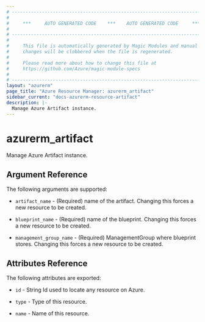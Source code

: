 ```yaml
---
# ----------------------------------------------------------------------------
#
#     ***     AUTO GENERATED CODE    ***    AUTO GENERATED CODE     ***
#
# ----------------------------------------------------------------------------
#
#     This file is automatically generated by Magic Modules and manual
#     changes will be clobbered when the file is regenerated.
#
#     Please read more about how to change this file at
#     https://github.com/Azure/magic-module-specs
#
# ----------------------------------------------------------------------------
layout: "azurerm"
page_title: "Azure Resource Manager: azurerm_artifact"
sidebar_current: "docs-azurerm-resource-artifact"
description: |-
  Manage Azure Artifact instance.
---
```


# azurerm_artifact

Manage Azure Artifact instance.


## Argument Reference

The following arguments are supported:

* `artifact_name` - (Required) name of the artifact. Changing this forces a new resource to be created.

* `blueprint_name` - (Required) name of the blueprint. Changing this forces a new resource to be created.

* `management_group_name` - (Required) ManagementGroup where blueprint stores. Changing this forces a new resource to be created.

## Attributes Reference

The following attributes are exported:

* `id` - String Id used to locate any resource on Azure.

* `type` - Type of this resource.

* `name` - Name of this resource.
